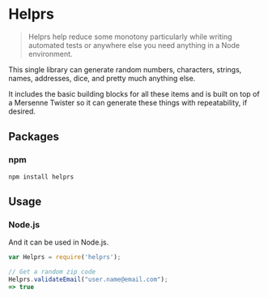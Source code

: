 # Helprs

> Helprs help reduce some monotony particularly while writing automated tests or anywhere else you need anything in a Node environment.

This single library can generate random numbers, characters, strings, names, addresses,
dice, and pretty much anything else.

It includes the basic building blocks for all these items and is built on top
of a Mersenne Twister so it can generate these things with repeatability, if
desired.

## Packages

### npm

```shell
npm install helprs
```

## Usage

### Node.js

And it can be used in Node.js.

```js
var Helprs = require('helprs');

// Get a random zip code
Helprs.validateEmail("user.name@email.com");
=> true
```